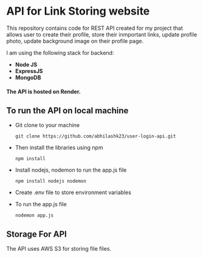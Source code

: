 # API for Link Storing website

This repository contains code for REST API created for my project that allows user to create their profile, store their inmportant links, 
update profile photo, update background image on their profile page.

I am using the following stack for backend: 
- **Node JS**
- **ExpressJS**
- **MongoDB**

#### The API is hosted on Render. 

## To run the API on local machine

- Git clone to your machine
  ``` console
  git clone https://github.com/abhilashk23/user-login-api.git
  ```
- Then install the libraries using npm
  ``` console
  npm install
  ```
- Install nodejs, nodemon to run the app.js file
  ```console
  npm install nodejs nodemon
  ```
- Create .env file to store environment variables

- To run the app.js file
  ```console
  nodemon app.js
  ```


## Storage For API
The API uses AWS S3 for storing file files.
